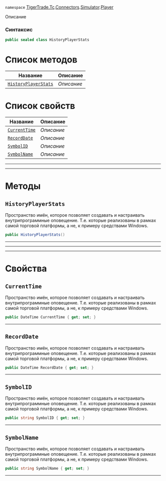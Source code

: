 
`namespace` [TigerTrade.Tc](../../../../TigerTrade.Tc.md).[Connectors](../../../../TigerTrade.Tc/Connectors.md).[Simulator](../../../../TigerTrade.Tc/Connectors/Simulator.md).[Player](../../../../TigerTrade.Tc/Connectors/Simulator/Player.md)


Описание

### Синтаксис
```csharp
public sealed class HistoryPlayerStats
```


# Список методов
| Название | Описание |
| --- | --- |
| [`HistoryPlayerStats`](#method-historyplayerstats) | *Описание* |

# Список свойств
| Название | Описание |
| --- | --- |
| [`CurrentTime`](#property-currenttime) | *Описание* |
| [`RecordDate`](#property-recorddate) | *Описание* |
| [`SymbolID`](#property-symbolid) | *Описание* |
| [`SymbolName`](#property-symbolname) | *Описание* |





***  
***  
# Методы

## `HistoryPlayerStats`<a href="method-historyplayerstats" id="method-historyplayerstats"></a>
Пространство имён, которое позволяет создавать и настраивать внутрипрограммные оповещение. Т.е. которые реализованы в рамках самой торговой платформы, а не, к примеру средствами Windows.

```csharp
public HistoryPlayerStats()
```

***  
***  
 ***  
# Свойства

## `CurrentTime`<a href="property-currenttime" id="property-currenttime"></a>
Пространство имён, которое позволяет создавать и настраивать внутрипрограммные оповещение. Т.е. которые реализованы в рамках самой торговой платформы, а не, к примеру средствами Windows.

```csharp
public DateTime CurrentTime { get; set; }
```  
***

## `RecordDate`<a href="property-recorddate" id="property-recorddate"></a>
Пространство имён, которое позволяет создавать и настраивать внутрипрограммные оповещение. Т.е. которые реализованы в рамках самой торговой платформы, а не, к примеру средствами Windows.

```csharp
public DateTime RecordDate { get; set; }
```  
***

## `SymbolID`<a href="property-symbolid" id="property-symbolid"></a>
Пространство имён, которое позволяет создавать и настраивать внутрипрограммные оповещение. Т.е. которые реализованы в рамках самой торговой платформы, а не, к примеру средствами Windows.

```csharp
public string SymbolID { get; set; }
```  
***

## `SymbolName`<a href="property-symbolname" id="property-symbolname"></a>
Пространство имён, которое позволяет создавать и настраивать внутрипрограммные оповещение. Т.е. которые реализованы в рамках самой торговой платформы, а не, к примеру средствами Windows.

```csharp
public string SymbolName { get; set; }
```  
***

